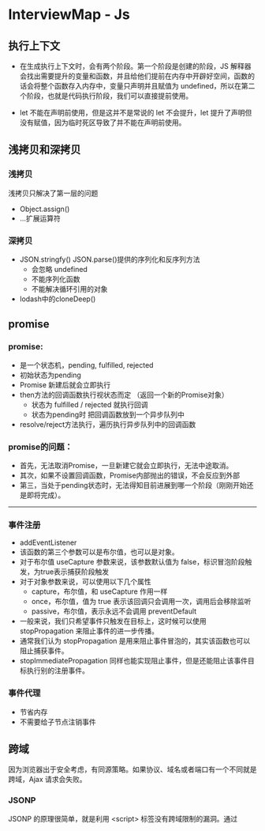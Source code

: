 # InterviewMap - Js

## 执行上下文
* 在生成执行上下文时，会有两个阶段。第一个阶段是创建的阶段，JS 解释器会找出需要提升的变量和函数，并且给他们提前在内存中开辟好空间，函数的话会将整个函数存入内存中，变量只声明并且赋值为 undefined，所以在第二个阶段，也就是代码执行阶段，我们可以直接提前使用。

* let 不能在声明前使用，但是这并不是常说的 let 不会提升，let 提升了声明但没有赋值，因为临时死区导致了并不能在声明前使用。

## 浅拷贝和深拷贝
### 浅拷贝
浅拷贝只解决了第一层的问题
* Object.assign()
* ...扩展运算符

### 深拷贝
* JSON.stringfy() JSON.parse()提供的序列化和反序列方法
  * 会忽略 undefined
  * 不能序列化函数
  * 不能解决循环引用的对象
* lodash中的cloneDeep()

## promise
### promise:
 * 是一个状态机，pending, fulfilled, rejected
 * 初始状态为pending 
 * Promise 新建后就会立即执行
 * then方法的回调函数执行视状态而定 （返回一个新的Promise对象）
    * 状态为 fulfilled / rejected 就执行回调
    * 状态为pending时 把回调函数放到一个异步队列中
 * resolve/reject方法执行，遍历执行异步队列中的回调函数
### promise的问题：
* 首先，无法取消Promise，一旦新建它就会立即执行，无法中途取消。
* 其次，如果不设置回调函数，Promise内部抛出的错误，不会反应到外部
* 第三，当处于pending状态时，无法得知目前进展到哪一个阶段（刚刚开始还是即将完成）。





---

### 事件注册
* addEventListener
* 该函数的第三个参数可以是布尔值，也可以是对象。
* 对于布尔值 useCapture 参数来说，该参数默认值为 false，标识冒泡阶段触发，为true表示捕获阶段触发
* 对于对象参数来说，可以使用以下几个属性
   * capture，布尔值，和 useCapture 作用一样
   * once，布尔值，值为 true 表示该回调只会调用一次，调用后会移除监听
   * passive，布尔值，表示永远不会调用 preventDefault
* 一般来说，我们只希望事件只触发在目标上，这时候可以使用 stopPropagation 来阻止事件的进一步传播。
* 通常我们认为 stopPropagation 是用来阻止事件冒泡的，其实该函数也可以阻止捕获事件。
* stopImmediatePropagation 同样也能实现阻止事件，但是还能阻止该事件目标执行别的注册事件。

### 事件代理
* 节省内存
* 不需要给子节点注销事件

## 跨域
因为浏览器出于安全考虑，有同源策略。如果协议、域名或者端口有一个不同就是跨域，Ajax 请求会失败。

### JSONP
JSONP 的原理很简单，就是利用 \<script\> 标签没有跨域限制的漏洞。通过 <script> 标签指向一个需要访问的地址并提供一个回调函数来接收数据当需要通讯时。
* JSONP 使用简单且兼容性不错，但是只限于 get 请求。

### CORS
* CORS需要浏览器和后端同时支持。IE 8 和 9 需要通过 XDomainRequest 来实现。
* 服务端设置 Access-Control-Allow-Origin 就可以开启 CORS。

### document.domain
该方式只能用于二级域名相同的情况下，比如 a.test.com 和 b.test.com 适用于该方式。

### postMessage
这种方式通常用于获取嵌入页面中的第三方页面数据。一个页面发送消息，另一个页面判断来源并接收消息


## EventLoop














